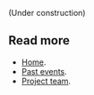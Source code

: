 (Under construction)


## Read more
- [Home](/index).
- [Past events](/past-events).
- [Project team](/about).



